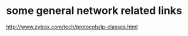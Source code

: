 some general network related links
==================================

http://www.zytrax.com/tech/protocols/ip-classes.html

